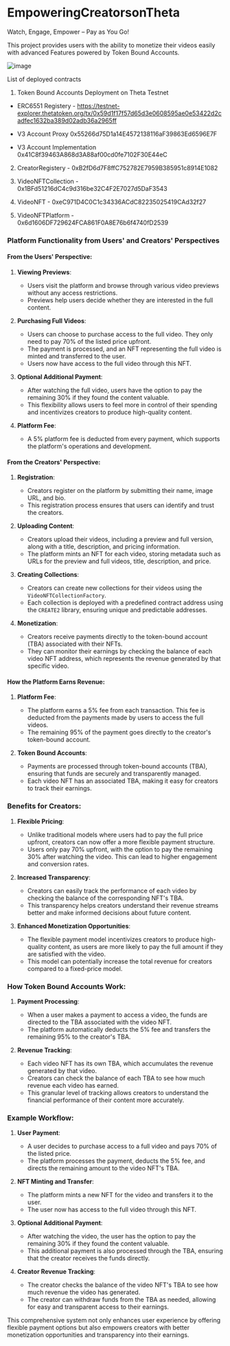 # EmpoweringCreatorsonTheta

Watch, Engage, Empower – Pay as You Go!

This project provides users with the ability to monetize their videos easily with advanced Features powered by Token Bound Accounts.

![image](https://github.com/user-attachments/assets/a5bb26e2-66ca-4427-9677-53a9cf7a1bf9)

List of deployed contracts

1. Token Bound Accounts Deployment on Theta Testnet

- ERC6551 Registery - https://testnet-explorer.thetatoken.org/tx/0x59d1f17f57d65d3e0608595ae0e53422d2cadfec1632ba389d02adb36a2965ff

- V3 Account Proxy	0x55266d75D1a14E4572138116aF39863Ed6596E7F

- V3 Account Implementation	0x41C8f39463A868d3A88af00cd0fe7102F30E44eC

2. CreatorRegistery - 0xB2fD6d7F8ffC752782E7959B385951c8914E1082

3. VideoNFTCollection - 0x1BFd51216dC4c9d316be32C4F2E7027d5DaF3543

4. VideoNFT - 0xeC971D4C0C1c34336ACdC82235025419CAd32f27

5. VideoNFTPlatform - 0x6d1606DF729624FCA861F0A8E76b6f4740fD2539

### Platform Functionality from Users' and Creators' Perspectives

#### From the Users' Perspective:

1. **Viewing Previews**:
   - Users visit the platform and browse through various video previews without any access restrictions.
   - Previews help users decide whether they are interested in the full content.

2. **Purchasing Full Videos**:
   - Users can choose to purchase access to the full video. They only need to pay 70% of the listed price upfront.
   - The payment is processed, and an NFT representing the full video is minted and transferred to the user.
   - Users now have access to the full video through this NFT.

3. **Optional Additional Payment**:
   - After watching the full video, users have the option to pay the remaining 30% if they found the content valuable.
   - This flexibility allows users to feel more in control of their spending and incentivizes creators to produce high-quality content.

4. **Platform Fee**:
   - A 5% platform fee is deducted from every payment, which supports the platform's operations and development.

#### From the Creators' Perspective:

1. **Registration**:
   - Creators register on the platform by submitting their name, image URL, and bio.
   - This registration process ensures that users can identify and trust the creators.

2. **Uploading Content**:
   - Creators upload their videos, including a preview and full version, along with a title, description, and pricing information.
   - The platform mints an NFT for each video, storing metadata such as URLs for the preview and full videos, title, description, and price.

3. **Creating Collections**:
   - Creators can create new collections for their videos using the `VideoNFTCollectionFactory`.
   - Each collection is deployed with a predefined contract address using the `CREATE2` library, ensuring unique and predictable addresses.

4. **Monetization**:
   - Creators receive payments directly to the token-bound account (TBA) associated with their NFTs.
   - They can monitor their earnings by checking the balance of each video NFT address, which represents the revenue generated by that specific video.

#### How the Platform Earns Revenue:

1. **Platform Fee**:
   - The platform earns a 5% fee from each transaction. This fee is deducted from the payments made by users to access the full videos.
   - The remaining 95% of the payment goes directly to the creator's token-bound account.

2. **Token Bound Accounts**:
   - Payments are processed through token-bound accounts (TBA), ensuring that funds are securely and transparently managed.
   - Each video NFT has an associated TBA, making it easy for creators to track their earnings.

### Benefits for Creators:

1. **Flexible Pricing**:
   - Unlike traditional models where users had to pay the full price upfront, creators can now offer a more flexible payment structure.
   - Users only pay 70% upfront, with the option to pay the remaining 30% after watching the video. This can lead to higher engagement and conversion rates.

2. **Increased Transparency**:
   - Creators can easily track the performance of each video by checking the balance of the corresponding NFT's TBA.
   - This transparency helps creators understand their revenue streams better and make informed decisions about future content.

3. **Enhanced Monetization Opportunities**:
   - The flexible payment model incentivizes creators to produce high-quality content, as users are more likely to pay the full amount if they are satisfied with the video.
   - This model can potentially increase the total revenue for creators compared to a fixed-price model.

### How Token Bound Accounts Work:

1. **Payment Processing**:
   - When a user makes a payment to access a video, the funds are directed to the TBA associated with the video NFT.
   - The platform automatically deducts the 5% fee and transfers the remaining 95% to the creator's TBA.

2. **Revenue Tracking**:
   - Each video NFT has its own TBA, which accumulates the revenue generated by that video.
   - Creators can check the balance of each TBA to see how much revenue each video has earned.
   - This granular level of tracking allows creators to understand the financial performance of their content more accurately.

### Example Workflow:

1. **User Payment**:
   - A user decides to purchase access to a full video and pays 70% of the listed price.
   - The platform processes the payment, deducts the 5% fee, and directs the remaining amount to the video NFT's TBA.

2. **NFT Minting and Transfer**:
   - The platform mints a new NFT for the video and transfers it to the user.
   - The user now has access to the full video through this NFT.

3. **Optional Additional Payment**:
   - After watching the video, the user has the option to pay the remaining 30% if they found the content valuable.
   - This additional payment is also processed through the TBA, ensuring that the creator receives the funds directly.

4. **Creator Revenue Tracking**:
   - The creator checks the balance of the video NFT's TBA to see how much revenue the video has generated.
   - The creator can withdraw funds from the TBA as needed, allowing for easy and transparent access to their earnings.

This comprehensive system not only enhances user experience by offering flexible payment options but also empowers creators with better monetization opportunities and transparency into their earnings.
